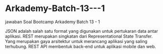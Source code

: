 # Arkademy-Batch-13---1
jawaban Soal Bootcamp Arkademy Batch 13 - 1

JSON adalah salah satu format yang digunakan untuk pertukaran data antar aplikasi. 
REST merupakan singkatan dari Representational State Transfer. Yang merupakan gaya arsitektur untuk merancang aplikasi yang saling terhubung.
REST API membentuk back-end untuk aplikasi mobile dan web.
